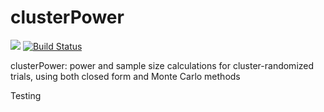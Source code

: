clusterPower
============

[![](http://cranlogs.r-pkg.org/badges/clusterPower)](https://CRAN.R-project.org/package=clusterPower)
[![Build Status](https://travis-ci.org/Kenkleinman/clusterPower.svg?branch=master)](https://travis-ci.org/Kenkleinman/clusterPower)


clusterPower: power and sample size calculations for cluster-randomized trials, using both closed form and Monte Carlo methods


Testing
